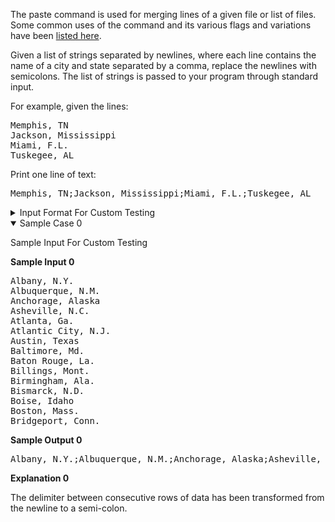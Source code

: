 <div class="ps-content-wrapper-v0">
<p>The paste command is used for merging lines of a given file or list of files. Some common uses of the command and its various flags and variations have been <a href="http://www.theunixschool.com/2012/07/10-examples-of-paste-command-usage-in.html" target="_blank">listed here</a>.</p>

<p> </p>

<p>Given a list of strings separated by newlines, where each line contains the name of a city and state separated by a comma, replace the newlines with semicolons. The list of strings is passed to your program through standard input.</p>

<p> </p>

<p>For example, given the lines:</p>

<pre>
Memphis, TN
Jackson, Mississippi
Miami, F.L.
Tuskegee, AL
</pre>

<p>Print one line of text:</p>

<pre>
Memphis, TN;Jackson, Mississippi;Miami, F.L.;Tuskegee, AL
</pre>

<p> </p>

<details><summary class="section-title">Input Format For Custom Testing</summary>

<div class="collapsable-details">
<p>Read input from STDIN, and print output to STDOUT.</p>

<p> </p>

<p>Each <em>city,state</em> pair is separated by a newline.</p>
</div>
</details>
<!-- </StartOfInputFormat> DO NOT REMOVE THIS LINE-->

<details open="open"><summary class="section-title">Sample Case 0</summary>

<div class="collapsable-details">
<p class="section-title">Sample Input For Custom Testing</p>

<p><strong>Sample Input 0</strong></p>

<pre>
Albany, N.Y.
Albuquerque, N.M.
Anchorage, Alaska
Asheville, N.C.
Atlanta, Ga.
Atlantic City, N.J.
Austin, Texas
Baltimore, Md.
Baton Rouge, La.
Billings, Mont.
Birmingham, Ala.
Bismarck, N.D.
Boise, Idaho
Boston, Mass.
Bridgeport, Conn.
</pre>

<p><strong>Sample Output 0</strong></p>

<pre>
Albany, N.Y.;Albuquerque, N.M.;Anchorage, Alaska;Asheville, N.C.;Atlanta, Ga.;Atlantic City, N.J.;Austin, Texas;Baltimore, Md.;Baton Rouge, La.;Billings, Mont.;Birmingham, Ala.;Bismarck, N.D.;Boise, Idaho;Boston, Mass.;Bridgeport, Conn.
</pre>

<p> </p>

<p><strong>Explanation 0</strong></p>

<p>The delimiter between consecutive rows of data has been transformed from the newline to a semi-colon.</p>
</div>
</details>